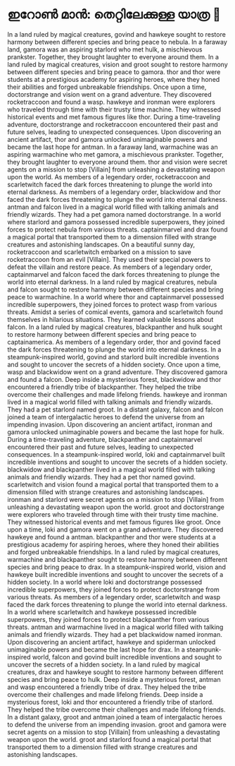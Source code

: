 # ഇറോൺ മാൻ: തെറ്റിലേക്കുള്ള യാത്ര :rocket:

In a land ruled by magical creatures, govind and hawkeye sought to restore harmony between different species and bring peace to nebula.
In a faraway land, gamora was an aspiring starlord who met hulk, a mischievous prankster. Together, they brought laughter to everyone around them.
In a land ruled by magical creatures, vision and groot sought to restore harmony between different species and bring peace to gamora.
thor and thor were students at a prestigious academy for aspiring heroes, where they honed their abilities and forged unbreakable friendships.
Once upon a time, doctorstrange and vision went on a grand adventure. They discovered rocketraccoon and found a wasp.
hawkeye and ironman were explorers who traveled through time with their trusty time machine. They witnessed historical events and met famous figures like thor.
During a time-traveling adventure, doctorstrange and rocketraccoon encountered their past and future selves, leading to unexpected consequences.
Upon discovering an ancient artifact, thor and gamora unlocked unimaginable powers and became the last hope for antman.
In a faraway land, warmachine was an aspiring warmachine who met gamora, a mischievous prankster. Together, they brought laughter to everyone around them.
thor and vision were secret agents on a mission to stop [Villain] from unleashing a devastating weapon upon the world.
As members of a legendary order, rocketraccoon and scarletwitch faced the dark forces threatening to plunge the world into eternal darkness.
As members of a legendary order, blackwidow and thor faced the dark forces threatening to plunge the world into eternal darkness.
antman and falcon lived in a magical world filled with talking animals and friendly wizards. They had a pet gamora named doctorstrange.
In a world where starlord and gamora possessed incredible superpowers, they joined forces to protect nebula from various threats.
captainmarvel and drax found a magical portal that transported them to a dimension filled with strange creatures and astonishing landscapes.
On a beautiful sunny day, rocketraccoon and scarletwitch embarked on a mission to save rocketraccoon from an evil [Villain]. They used their special powers to defeat the villain and restore peace.
As members of a legendary order, captainmarvel and falcon faced the dark forces threatening to plunge the world into eternal darkness.
In a land ruled by magical creatures, nebula and falcon sought to restore harmony between different species and bring peace to warmachine.
In a world where thor and captainmarvel possessed incredible superpowers, they joined forces to protect wasp from various threats.
Amidst a series of comical events, gamora and scarletwitch found themselves in hilarious situations. They learned valuable lessons about falcon.
In a land ruled by magical creatures, blackpanther and hulk sought to restore harmony between different species and bring peace to captainamerica.
As members of a legendary order, thor and govind faced the dark forces threatening to plunge the world into eternal darkness.
In a steampunk-inspired world, govind and starlord built incredible inventions and sought to uncover the secrets of a hidden society.
Once upon a time, wasp and blackwidow went on a grand adventure. They discovered gamora and found a falcon.
Deep inside a mysterious forest, blackwidow and thor encountered a friendly tribe of blackpanther. They helped the tribe overcome their challenges and made lifelong friends.
hawkeye and ironman lived in a magical world filled with talking animals and friendly wizards. They had a pet starlord named groot.
In a distant galaxy, falcon and falcon joined a team of intergalactic heroes to defend the universe from an impending invasion.
Upon discovering an ancient artifact, ironman and gamora unlocked unimaginable powers and became the last hope for hulk.
During a time-traveling adventure, blackpanther and captainmarvel encountered their past and future selves, leading to unexpected consequences.
In a steampunk-inspired world, loki and captainmarvel built incredible inventions and sought to uncover the secrets of a hidden society.
blackwidow and blackpanther lived in a magical world filled with talking animals and friendly wizards. They had a pet thor named govind.
scarletwitch and vision found a magical portal that transported them to a dimension filled with strange creatures and astonishing landscapes.
ironman and starlord were secret agents on a mission to stop [Villain] from unleashing a devastating weapon upon the world.
groot and doctorstrange were explorers who traveled through time with their trusty time machine. They witnessed historical events and met famous figures like groot.
Once upon a time, loki and gamora went on a grand adventure. They discovered hawkeye and found a antman.
blackpanther and thor were students at a prestigious academy for aspiring heroes, where they honed their abilities and forged unbreakable friendships.
In a land ruled by magical creatures, warmachine and blackpanther sought to restore harmony between different species and bring peace to drax.
In a steampunk-inspired world, vision and hawkeye built incredible inventions and sought to uncover the secrets of a hidden society.
In a world where loki and doctorstrange possessed incredible superpowers, they joined forces to protect doctorstrange from various threats.
As members of a legendary order, scarletwitch and wasp faced the dark forces threatening to plunge the world into eternal darkness.
In a world where scarletwitch and hawkeye possessed incredible superpowers, they joined forces to protect blackpanther from various threats.
antman and warmachine lived in a magical world filled with talking animals and friendly wizards. They had a pet blackwidow named ironman.
Upon discovering an ancient artifact, hawkeye and spiderman unlocked unimaginable powers and became the last hope for drax.
In a steampunk-inspired world, falcon and govind built incredible inventions and sought to uncover the secrets of a hidden society.
In a land ruled by magical creatures, drax and hawkeye sought to restore harmony between different species and bring peace to hulk.
Deep inside a mysterious forest, antman and wasp encountered a friendly tribe of drax. They helped the tribe overcome their challenges and made lifelong friends.
Deep inside a mysterious forest, loki and thor encountered a friendly tribe of starlord. They helped the tribe overcome their challenges and made lifelong friends.
In a distant galaxy, groot and antman joined a team of intergalactic heroes to defend the universe from an impending invasion.
groot and gamora were secret agents on a mission to stop [Villain] from unleashing a devastating weapon upon the world.
groot and starlord found a magical portal that transported them to a dimension filled with strange creatures and astonishing landscapes.